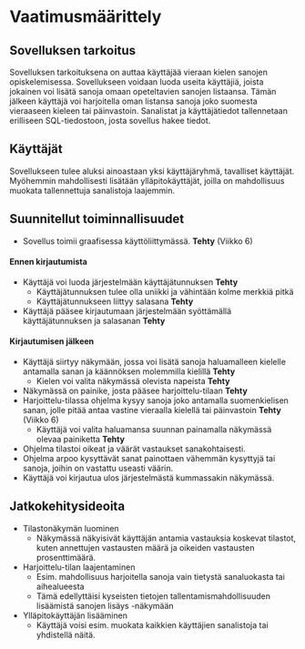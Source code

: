 # Vaatimusmäärittely

## Sovelluksen tarkoitus
Sovelluksen  tarkoituksena on auttaa käyttäjää vieraan kielen sanojen opiskelemisessa. Sovellukseen voidaan luoda useita käyttäjiä, joista jokainen voi lisätä sanoja omaan opeteltavien sanojen listaansa. Tämän jälkeen käyttäjä voi harjoitella oman listansa sanoja joko suomesta vieraaseen kieleen tai päinvastoin. Sanalistat ja käyttäjätiedot tallennetaan erilliseen SQL-tiedostoon, josta sovellus hakee tiedot.

## Käyttäjät
Sovellukseen tulee aluksi ainoastaan yksi käyttäjäryhmä, tavalliset käyttäjät. Myöhemmin mahdollisesti lisätään ylläpitokäyttäjät, joilla on mahdollisuus muokata tallennettuja sanalistoja laajemmin.

## Suunnitellut toiminnallisuudet
* Sovellus toimii graafisessa käyttöliittymässä. **Tehty** (Viikko 6)

#### Ennen kirjautumista
* Käyttäjä voi luoda järjestelmään käyttäjätunnuksen **Tehty**
  * Käyttäjätunnuksen tulee olla uniikki ja vähintään kolme merkkiä pitkä
  * Käyttäjätunnukseen liittyy salasana **Tehty** 
* Käyttäjä pääsee kirjautumaan järjestelmään syöttämällä käyttäjätunnuksen ja salasanan **Tehty**

#### Kirjautumisen jälkeen
* Käyttäjä siirtyy näkymään, jossa voi lisätä sanoja haluamalleen kielelle antamalla sanan ja käännöksen molemmilla kielillä **Tehty**
  * Kielen voi valita näkymässä olevista napeista **Tehty**
* Näkymässä on painike, josta pääsee harjoittelu-tilaan **Tehty**
* Harjoittelu-tilassa ohjelma kysyy sanoja joko antamalla suomenkielisen sanan, jolle pitää antaa vastine vieraalla kielellä tai päinvastoin **Tehty** (Viikko 6)
  * Käyttäjä voi valita haluamansa suunnan painamalla näkymässä olevaa painiketta **Tehty**
* Ohjelma tilastoi oikeat ja väärät vastaukset sanakohtaisesti.
* Ohjelma arpoo kysyttävät sanat painottaen vähemmän kysyttyjä tai sanoja, joihin on vastattu useasti väärin.
* Käyttäjä voi kirjautua ulos järjestelmästä kummassakin näkymässä.


## Jatkokehitysideoita
* Tilastonäkymän luominen
  * Näkymässä näkyisivät käyttäjän antamia vastauksia koskevat tilastot, kuten annettujen vastausten määrä ja oikeiden vastausten prosenttimäärä.
* Harjoittelu-tilan laajentaminen
  * Esim. mahdollisuus harjoitella sanoja vain tietystä sanaluokasta tai aihealueesta
  * Tämä edellyttäisi kyseisten tietojen tallentamismahdollisuuden lisäämistä sanojen lisäys -näkymään
* Ylläpitokäyttäjän lisääminen
  * Käyttäjä voisi esim. muokata kaikkien käyttäjien sanalistoja tai yhdistellä näitä.
  
